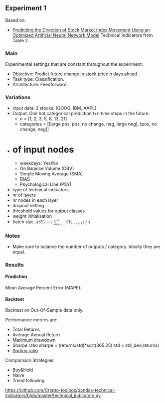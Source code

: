 ## Experiment 1
Based on:
* [Predicting the Direction of Stock Market Index Movement Using an Optimized Artificial Neural Network Model](https://www.ncbi.nlm.nih.gov/pmc/articles/PMC4873195/)
Technical Indicators from Table 2.

### Main
Experimental settings that are constant throughout the experiment:  
* Objective: Predict future change in stock price _n_ days ahead.
* Task type: Classification.
* Architecture: Feedforward.

### Variations
* Input data: 3 stocks. [GOOG, IBM, AAPL]
* Output: One hot categorical prediction t+_n_ time steps in the future.
  * _n_ = [1, 2, 3, 5, 8, 13, 21]
  * categories = [[large pos, pos, no change, neg, large neg], [pos, no change, neg]]  
* # of input nodes
  * weekdays: Yes/No
  * On Balance Volume (OBV)
  * Simple Moving Average (SMA)
  * BIAS 
  * Psychological Line (PSY)
* type of technical indicators 
* nr of layers
* nr nodes in each layer
* dropout setting
* threshold values for output classes
* weight initialisation
* batch size
<math xmlns:mml="http://www.w3.org/1998/Math/MathML" id="M15" overflow="scroll"><mrow><mi>A</mi><mi>S</mi><msub><mi>Y</mi><mn>4</mn></msub><mo>=</mo><mo stretchy="false">(</mo><mrow><msubsup><mo stretchy="false">∑</mo><mrow><mi>i</mi><mo>=</mo><mn>1</mn></mrow><mn>4</mn></msubsup><mi>S</mi><msub><mi>Y</mi><mrow><mi>t</mi><mo>−</mo><mi>i</mi><mo>+</mo><mn>1</mn></mrow></msub></mrow><mo stretchy="false">)</mo><mo>/</mo><mn>4</mn></mrow></math>
### Notes
* Make sure to balance the number of outputs / category. Ideally they are equal.


### Results
#### Prediction
Mean Average Percent Error (MAPE):

#### Backtest
Backtest on Out-Of-Sample data only. 

Performance metrics are:
* Total Returns
* Average Annual Return
* Maximum drawdown
* Sharpe ratio
 sharpe = (returns/std)*sqrt(365.25)
 std = std_dev(returns) 
* [Sortino ratio](https://github.com/PacktPublishing/PythonDataAnalysisCookbook/blob/master/Chapter%207/calmar_sortino.ipynb)

Comparision Strategies:
* Buy&Hold
* Naive
* Trend following


https://github.com/Crypto-toolbox/pandas-technical-indicators/blob/master/technical_indicators.py
